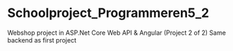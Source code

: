 # Schoolproject_Programmeren5_2
Webshop project in ASP.Net Core Web API &amp; Angular (Project 2 of 2) Same backend as first project

